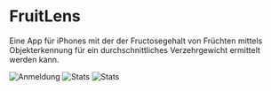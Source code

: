 # FruitLens
Eine App für iPhones mit der der Fructosegehalt von Früchten mittels Objekterkennung für ein durchschnittliches Verzehrgewicht ermittelt werden kann.

![Anmeldung](.readmegifs/Anmeldung.gif "Anmeldung") ![Stats](.readmegifs/Stats.gif "Statistiken") ![Stats](.readmegifs/Detection.gif "Fruchterkennung und hinzufügen zum Tagebuch")
